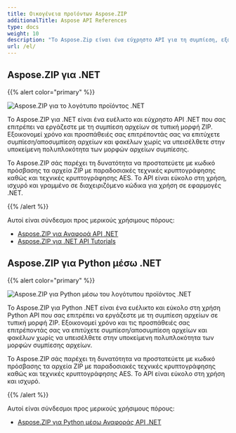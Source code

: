 ```yaml
---
title: Οικογένεια προϊόντων Aspose.ZIP
additionalTitle: Aspose API References
type: docs
weight: 10
description: "Το Aspose.Zip είναι ένα εύχρηστο API για τη συμπίεση, εξαγωγή και επεξεργασία συμπιεσμένων αρχείων σε μορφές Zip, RAR ή 7Zip. Εφαρμόζει κρυπτογράφηση χρησιμοποιώντας ZipCrypto ή AES128, 192 και AES256."
url: /el/
---
```


## Aspose.ZIP για .NET

{{% alert color="primary" %}} 

![Aspose.ZIP για το λογότυπο προϊόντος .NET](../home_1.png)


Το Aspose.ZIP για .NET είναι ένα ευέλικτο και εύχρηστο API .NET που σας επιτρέπει να εργάζεστε με τη συμπίεση αρχείων σε τυπική μορφή ZIP. Εξοικονομεί χρόνο και προσπάθειές σας επιτρέποντάς σας να επιτύχετε συμπίεση/αποσυμπίεση αρχείων και φακέλων χωρίς να υπεισέλθετε στην υποκείμενη πολυπλοκότητα των μορφών αρχείων συμπίεσης.

Το Aspose.ZIP σάς παρέχει τη δυνατότητα να προστατεύετε με κωδικό πρόσβασης τα αρχεία ZIP με παραδοσιακές τεχνικές κρυπτογράφησης καθώς και τεχνικές κρυπτογράφησης AES. Το API είναι εύκολο στη χρήση, ισχυρό και γραμμένο σε διαχειριζόμενο κώδικα για χρήση σε εφαρμογές .NET.

{{% /alert %}} 

Αυτοί είναι σύνδεσμοι προς μερικούς χρήσιμους πόρους:
- [Aspose.ZIP για Αναφορά API .NET](/zip/el/net/)
- [Aspose.ZIP για .NET API Tutorials](/tutorials/zip/net/)

## Aspose.ZIP για Python μέσω .NET

{{% alert color="primary" %}} 

![Aspose.ZIP για Python μέσω του λογότυπου προϊόντος .NET](../home_2.png)

Το Aspose.ZIP για Python .NET είναι ένα ευέλικτο και εύκολο στη χρήση Python API που σας επιτρέπει να εργάζεστε με τη συμπίεση αρχείων σε τυπική μορφή ZIP. Εξοικονομεί χρόνο και τις προσπάθειές σας επιτρέποντάς σας να επιτύχετε συμπίεση/αποσυμπίεση αρχείων και φακέλων χωρίς να υπεισέλθετε στην υποκείμενη πολυπλοκότητα των μορφών συμπίεσης αρχείων.

Το Aspose.ZIP σάς παρέχει τη δυνατότητα να προστατεύετε με κωδικό πρόσβασης τα αρχεία ZIP με παραδοσιακές τεχνικές κρυπτογράφησης καθώς και τεχνικές κρυπτογράφησης AES. Το API είναι εύκολο στη χρήση και ισχυρό.

{{% /alert %}} 

Αυτοί είναι σύνδεσμοι προς μερικούς χρήσιμους πόρους:
- [Aspose.ZIP για Python μέσω Αναφοράς API .NET](/zip/python-net/)